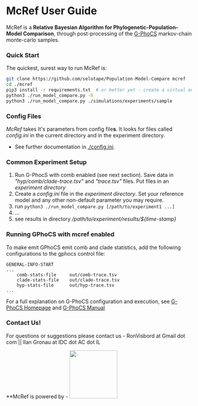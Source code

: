 # McRef User Guide



McRef is a **Relative Bayesian Algorithm for Phylogenetic-Population-Model Comparison**, through post-processing of the [G-PhoCS](http://compgen.cshl.edu/GPhoCS/) markov-chain monte-carlo samples.



### Quick Start
The quickest, surest way to run McRef is:
```bash
git clone https://github.com/selotape/Population-Model-Compare mcref
cd ./mcref
pip3 install -r requirements.txt  # or better yet - create a virtual environment!
python3 ./run_model_compare.py -h
python3 ./run_model_compare.py ./simulations/experiments/sample
```


### Config Files
*McRef* takes It's parameters from config file**s**. It looks for files called *config.ini* in the current directory and in the experiment directory. 
   * See further documentation in [./config.ini](https://github.com/selotape/Population-Model-Compare/blob/master/config.ini).


### Common Experiment Setup
1. Run G-PhocS with comb enabled (see next section). Save data in *"hyp/comb/clade-trace.tsv"* and *"trace.tsv"* files. Put files in an *experiment directory*
2. Create a *config.ini* file in the *experiment directory*. Set your reference model and any other non-default parameter you may require.
3. run `python3 ./run_model_compare.py [/path/to/experiment1 ...]`
4. ...
5. see results in directory */path/to/experiment/results/${time-stamp}* 

### Running GPhoCS with mcref enabled
To make emit GPhoCS emit comb and clade statistics, add the following configurations to the gphocs control file:

```
GENERAL-INFO-START
...
    comb-stats-file     out/comb-trace.tsv
    clade-stats-file    out/clade-trace.tsv
    hyp-stats-file      out/hyp-trace.tsv
...
```
For a full explanation on G-PhoCS configuration and execution, see  [G-PhoCS Homepage](http://compgen.cshl.edu/GPhoCS/) and [G-PhoCS Manual](http://compgen.cshl.edu/GPhoCS/GPhoCS_Manual.pdf)


### Contact Us!
For questions or suggestions please contact us - RonVisbord at Gmail dot com || Ilan Gronau at IDC dot AC dot IL

**McRef is powered by - <img src="http://www.faculty.idc.ac.il/igronau/images/research/gphocs-logo.png"  width="130"/>

